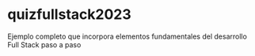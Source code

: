 # quizfullstack2023
Ejemplo completo que incorpora elementos fundamentales del desarrollo Full Stack paso a paso

